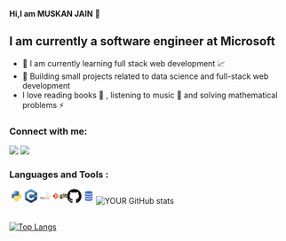 **Hi,I am MUSKAN JAIN** :wave:

## I am currently a software engineer at Microsoft
* :seedling: I am currently learning full stack web development :chart_with_upwards_trend:
*  :pencil: Building small projects related to data science and full-stack web development
*  I love reading books :book: , listening to music :musical_note: and solving mathematical problems :zap:
### Connect with me: 

[<img src="https://img.shields.io/badge/linkedin-%230077B5.svg?&style=for-the-badge&logo=linkedin&logoColor=white" />](https://www.linkedin.com/in/muskan-jain-8582a9169/) [<img src = "https://img.shields.io/badge/instagram-%23E4405F.svg?&style=for-the-badge&logo=instagram&logoColor=white">](https://www.instagram.com/_muskan___jain__/)  
 
 ### Languages and Tools :
 
 <img align="left" alt="Python" width="26px" src="https://raw.githubusercontent.com/github/explore/78df643247d429f6cc873026c0622819ad797942/topics/python/python.png" />
 <img align="left" alt="CPP" width="26px" src="https://raw.githubusercontent.com/github/explore/78df643247d429f6cc873026c0622819ad797942/topics/cpp/cpp.png" />
 <img align="left" alt="MySQL" width="26px"
 src="https://raw.githubusercontent.com/github/explore/80688e429a7d4ef2fca1e82350fe8e3517d3494d/topics/mysql/mysql.png" />
 <img align="left" alt="Git" width="26px" src="https://raw.githubusercontent.com/github/explore/80688e429a7d4ef2fca1e82350fe8e3517d3494d/topics/git/git.png" />
 <img align="left" alt="GitHub" width="26px" src="https://raw.githubusercontent.com/github/explore/78df643247d429f6cc873026c0622819ad797942/topics/github/github.png" />
 <img align="left" alt="SQL" width="26px" 
 src="https://raw.githubusercontent.com/github/explore/78df643247d429f6cc873026c0622819ad797942/topics/sql/sql.png" />
 
 
 
 ## 
 ![YOUR GitHub stats](https://github-readme-stats.vercel.app/api?username=muskanapp) 
 
 ##
 [![Top Langs](https://github-readme-stats.vercel.app/api/top-langs/?username=muskanapp)](https://github.com/anuraghazra/github-readme-stats)

 
  
